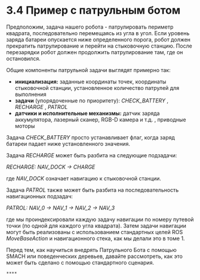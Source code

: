 # 3.4 Пример с патрульным ботом

Предположим, задача нашего робота - патрулировать периметр квадрата, последовательно перемещаясь из угла в угол. Если уровень заряда батареи опускается ниже определенного порога, робот должен прекратить патрулирование и перейти на стыковочную станцию. После перезарядки робот должен продолжить патрулирование там, где он остановился.

Общие компоненты патрульной задачи выглядят примерно так:

* **инициализация:** заданные координаты точек, координаты стыковочной станции, установленное количество патрулей для выполнения
* **задачи** \(упорядоченные по приоритету\): _CHECK\_BATTERY_ , _RECHARGE_ ,  _PATROL_
* **датчики и исполнительные механизмы:** датчик заряда аккумулятора, лазерный сканер, RGB-D камера и т.д. , приводные моторы

Задача _CHECK\_BATTERY_ просто устанавливает флаг, когда заряд батареи падает ниже установленного значения.

Задача _RECHARGE_ может быть разбита на следующие подзадачи:

_RECHARGE: NAV\_DOCK → CHARGE_

где _NAV\_DOCK_ означает навигацию к стыковочной станции. 

Задача _PATROL_ также может быть разбита на последовательность навигационных подзадач:

_PATROL: NAV\_0 → NAV\_1 → NAV\_2 → NAV\_3_

где мы проиндексировали каждую задачу навигации по номеру путевой точки \(по одной для каждого угла квадрата\). Затем задачи навигации могут быть реализованы с использованием стандартных целей ROS _MoveBaseAction_ и навигационного стека, как мы делали это в томе 1.

Перед тем, как научиться внедрять Патрульного Бота с помощью SMACH или поведенческих деревьев, давайте рассмотреть, как это может быть сделано с помощью стандартного сценария.





  

    ****



